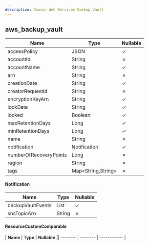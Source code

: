 ```yaml
---
description: Amazon Web Services Backup Vault
---
```

aws_backup_vault
----------------

| **Name**               | **Type**           | **Nullable** |
| ---------------------- | ------------------ | ------------ |
| accessPolicy           | JSON               | &check;      |
| accountId              | String             | &cross;      |
| accountName            | String             | &check;      |
| arn                    | String             | &cross;      |
| creationDate           | String             | &check;      |
| creatorRequestId       | String             | &cross;      |
| encryptionKeyArn       | String             | &check;      |
| lockDate               | String             | &check;      |
| locked                 | Boolean            | &check;      |
| maxRetentionDays       | Long               | &check;      |
| minRetentionDays       | Long               | &check;      |
| name                   | String             | &cross;      |
| notification           | Notification       | &check;      |
| numberOfRecoveryPoints | Long               | &cross;      |
| region                 | String             | &cross;      |
| tags                   | Map<String,String> | &cross;      |

#### Notification
| **Name**          | **Type**     | **Nullable** |
| ----------------- | ------------ | ------------ |
| backupVaultEvents | List<String> | &check;      |
| snsTopicArn       | String       | &cross;      |

#### ResourceCustomComparable
| **Name** | **Type** | **Nullable** || -------- | -------- | ------------ |

